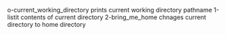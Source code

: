 o-current_working_directory prints current working directory pathname
1-listit contents of current directory
2-bring_me_home chnages current directory to home directory
